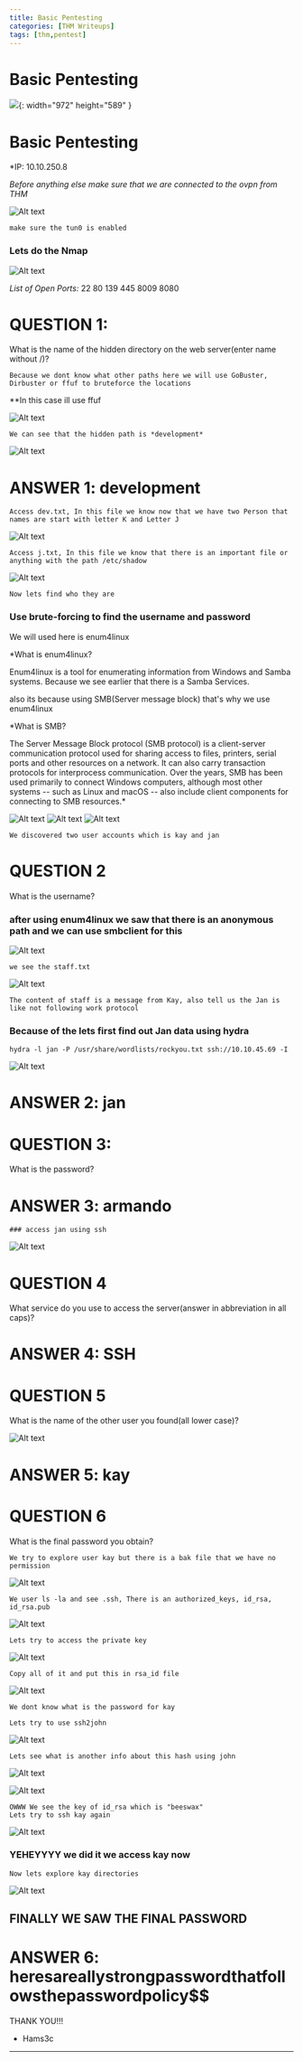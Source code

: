 ```yaml
---
title: Basic Pentesting
categories: [THM Writeups]
tags: [thm,pentest]
---
```

# Basic Pentesting


![]({{site.baseurl}}/assets/images/2023-11-24-basicpentesting.png){: width="972" height="589" }


# Basic Pentesting

*IP: 10.10.250.8

*Before anything else make sure that we are connected to the ovpn from THM*

![Alt text](/assets/images/basicpentesting1.png)

	make sure the tun0 is enabled

### Lets do the Nmap

![Alt text](/assets/images/basicpentesting2.png)


*List of Open Ports:*
22
80
139
445
8009
8080

# QUESTION 1:

What is the name of the hidden directory on the web server(enter name without /)?

	Because we dont know what other paths here we will use GoBuster, Dirbuster or ffuf to bruteforce the locations

**In this case ill use ffuf

![Alt text](/assets/images/basicpentesting3.png)

	We can see that the hidden path is *development*

![Alt text](/assets/images/basicpentesting4.png)
# ANSWER 1: development



	Access dev.txt, In this file we know now that we have two Person that names are start with letter K and Letter J

![Alt text](/assets/images/basicpentesting5.png)

	Access j.txt, In this file we know that there is an important file or anything with the path /etc/shadow
	
![Alt text](/assets/images/basicpentesting6.png)

	Now lets find who they are

### Use brute-forcing to find the username and password

We will used here is enum4linux 

*What is enum4linux?

Enum4linux is a tool for enumerating information from Windows and Samba systems. Because we see earlier that there is a Samba Services.

also its because using SMB(Server message block) that's why we use enum4linux

*What is SMB?

The Server Message Block protocol (SMB protocol) is a client-server communication protocol used for sharing access to files, printers, serial ports and other resources on a network. It can also carry transaction protocols for interprocess communication. Over the years, SMB has been used primarily to connect Windows computers, although most other systems -- such as Linux and macOS -- also include client components for connecting to SMB resources.*



![Alt text](/assets/images/basicpentesting7.png)
![Alt text](/assets/images/basicpentesting8.png)
![Alt text](/assets/images/basicpentesting9.png)

	We discovered two user accounts which is kay and jan

# QUESTION 2 

What is the username? 

### after using enum4linux we saw that there is an anonymous path and we can use smbclient for this 

![Alt text](/assets/images/basicpentesting10.png)

	we see the staff.txt

![Alt text](/assets/images/basicpentesting11.png)

	The content of staff is a message from Kay, also tell us the Jan is like not following work protocol



### Because of the lets first find out Jan data using hydra

```
hydra -l jan -P /usr/share/wordlists/rockyou.txt ssh://10.10.45.69 -I
```

![Alt text](/assets/images/basicpentesting12.png)

# ANSWER 2:  jan

# QUESTION 3: 
What is the password?

# ANSWER 3: armando

	### access jan using ssh

![Alt text](/assets/images/basicpentesting13.png)


# QUESTION 4

What service do you use to access the server(answer in abbreviation in all caps)?

# ANSWER 4: SSH


# QUESTION 5

What is the name of the other user you found(all lower case)?

![Alt text](/assets/images/basicpentesting14.png)

# ANSWER 5: kay

# QUESTION 6 


What is the final password you obtain?


	We try to explore user kay but there is a bak file that we have no permission

![Alt text](/assets/images/basicpentesting15.png)

	We user ls -la and see .ssh, There is an authorized_keys, id_rsa, id_rsa.pub

![Alt text](/assets/images/basicpentesting16.png)

	Lets try to access the private key

![Alt text](/assets/images/basicpentesting17.png)


	Copy all of it and put this in rsa_id file 


![Alt text](/assets/images/basicpentesting18.png)

	We dont know what is the password for kay

	Lets try to use ssh2john

![Alt text](/assets/images/basicpentesting19.png)

	Lets see what is another info about this hash using john

![Alt text](/assets/images/basicpentesting20.png)

![Alt text](/assets/images/basicpentesting21.png)

	OWWW We see the key of id_rsa which is "beeswax"
	Lets try to ssh kay again

![Alt text](/assets/images/basicpentesting22.png)

### YEHEYYYY we did it we access kay now 

	Now lets explore kay directories

![Alt text](/assets/images/basicpentesting23.png)

## FINALLY WE SAW THE FINAL PASSWORD

# ANSWER 6: heresareallystrongpasswordthatfollowsthepasswordpolicy$$




THANK YOU!!!
- Hams3c
---------------



